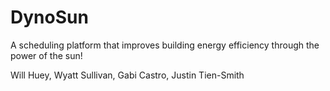# DynoSun
A scheduling platform that improves building energy efficiency through the power of the sun!

Will Huey, Wyatt Sullivan, Gabi Castro, Justin Tien-Smith
